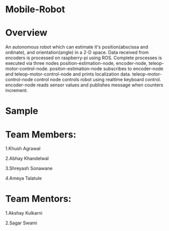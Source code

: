 # Mobile-Robot

# Overview
An autonomous robot which can estimate it's position(abscissa and ordinate), and orientation(angle) in a 2-D space.
Data received from encoders is processed on raspberry-pi using ROS. Complete processes is executed via three nodes
position-estimation-node, encoder-node, teleop-motor-control-node.
positon-estimation-node subscribes to encoder-node and teleop-motor-control-node and prints localization data.
teleop-motor-control-node control node controls robot using realtime keyboard control.
encoder-node reads sensor values and publishes message when counters increment.

# Sample


# Team Members:
1.Khush Agrawal

2.Abhay Khandelwal

3.Shreyash Sonawane

4.Ameya Talatule

# Team Mentors:
1.Akshay Kulkarni

2.Sagar Swami
